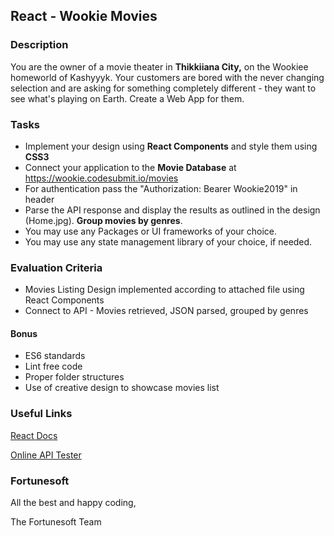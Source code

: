 ## React - Wookie Movies

### Description

You are the owner of a movie theater in **Thikkiiana City,** on the Wookiee homeworld of Kashyyyk. Your customers are bored with the never changing selection and are asking for something completely different - they want to see what's playing on Earth. Create a Web App for them.

### Tasks

-   Implement your design using  **React Components** and style them using **CSS3**
-   Connect your application to the **Movie Database** at https://wookie.codesubmit.io/movies
-   For authentication pass the "Authorization: Bearer Wookie2019" in header
-   Parse the API response and display the results as outlined in the design (Home.jpg). **Group movies by genres**.
-   You may use any Packages or UI frameworks of your choice.
-   You may use any state management library of your choice, if needed.

### Evaluation Criteria

-   Movies Listing Design implemented according to attached file using React Components
-   Connect to API - Movies retrieved, JSON parsed, grouped by genres 

#### Bonus
-	ES6 standards
-	Lint free code
-	Proper folder structures
-   Use of creative design to showcase movies list

### Useful Links

[React Docs](https://reactjs.org/docs/context.html)

[Online API Tester](https://reqbin.com/)

### Fortunesoft

All the best and happy coding,

The Fortunesoft Team




